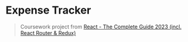 # Expense Tracker
> Coursework project from [React - The Complete Guide 2023 (incl. React Router & Redux)](https://www.udemy.com/course/react-the-complete-guide-incl-redux/)
